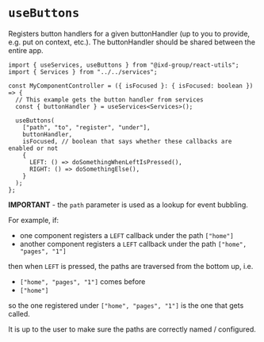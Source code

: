 # `useButtons`

Registers button handlers for a given buttonHandler (up to you to provide, e.g. put on context, etc.).
The buttonHandler should be shared between the entire app.

```tsx
import { useServices, useButtons } from "@ixd-group/react-utils";
import { Services } from "../../services";

const MyComponentController = ({ isFocused }: { isFocused: boolean }) => {
  // This example gets the button handler from services
  const { buttonHandler } = useServices<Services>();

  useButtons(
    ["path", "to", "register", "under"],
    buttonHandler,
    isFocused, // boolean that says whether these callbacks are enabled or not
    {
      LEFT: () => doSomethingWhenLeftIsPressed(),
      RIGHT: () => doSomethingElse(),
    }
  );
};
```

**IMPORTANT** - the `path` parameter is used as a lookup for event bubbling.

For example, if:

- one component registers a `LEFT` callback under the path `["home"]`
- another component registers a `LEFT` callback under the path `["home", "pages", "1"]`

then when `LEFT` is pressed, the paths are traversed from the bottom up, i.e.

- `["home", "pages", "1"]` comes before
- `["home"]`

so the one registered under `["home", "pages", "1"]` is the one that gets called.

It is up to the user to make sure the paths are correctly named / configured.
